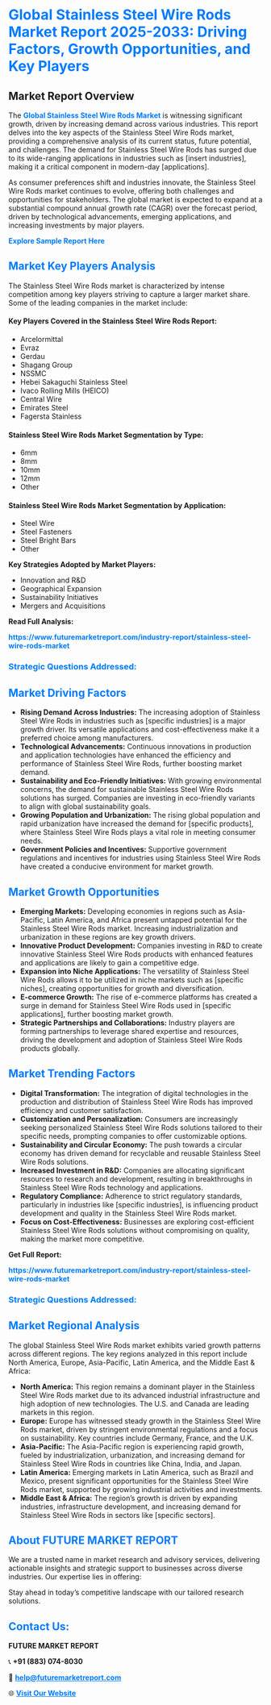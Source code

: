<h1 style="color: #007BFF;">Global Stainless Steel Wire Rods Market Report 2025-2033: Driving Factors, Growth Opportunities, and Key Players</h1>

<section id="overview">
<h2>Market Report Overview</h2>
<p>The <a href="https://www.futuremarketreport.com/industry-report/stainless-steel-wire-rods-market" style="color: #007BFF; text-decoration: none;"><strong>Global Stainless Steel Wire Rods Market</strong></a> is witnessing significant growth, driven by increasing demand across various industries. This report delves into the key aspects of the Stainless Steel Wire Rods market, providing a comprehensive analysis of its current status, future potential, and challenges. The demand for Stainless Steel Wire Rods has surged due to its wide-ranging applications in industries such as [insert industries], making it a critical component in modern-day [applications].</p>
<p>As consumer preferences shift and industries innovate, the Stainless Steel Wire Rods market continues to evolve, offering both challenges and opportunities for stakeholders. The global market is expected to expand at a substantial compound annual growth rate (CAGR) over the forecast period, driven by technological advancements, emerging applications, and increasing investments by major players.</p>
</section>

<section id="overview">
<p><a href="https://www.futuremarketreport.com/request-sample/reportId=92866" style="color: #007BFF; text-decoration: none;"><strong>Explore Sample Report Here</strong></a></p>
</section>

<section id="key-players">
<h2 style="color: #007BFF;">Market Key Players Analysis</h2>
<p>The Stainless Steel Wire Rods market is characterized by intense competition among key players striving to capture a larger market share. Some of the leading companies in the market include:</p>
<h4>Key Players Covered in the Stainless Steel Wire Rods Report:</h4>
<ul><li>Arcelormittal</li><li>Evraz</li><li>Gerdau</li><li>Shagang Group</li><li>NSSMC</li><li>Hebei Sakaguchi Stainless Steel</li><li>Ivaco Rolling Mills (HEICO)</li><li>Central Wire</li><li>Emirates Steel</li><li>Fagersta Stainless</li></ul>
<h4>Stainless Steel Wire Rods Market Segmentation by Type:</h4>
<ul><li>6mm</li><li>8mm</li><li>10mm</li><li>12mm</li><li>Other</li></ul>

<h4>Stainless Steel Wire Rods Market Segmentation by Application:</h4>
<ul><li>Steel Wire</li><li>Steel Fasteners</li><li>Steel Bright Bars</li><li>Other</li></ul>
<p><strong>Key Strategies Adopted by Market Players:</strong></p>
<ul>
<li>Innovation and R&D</li>
<li>Geographical Expansion</li>
<li>Sustainability Initiatives</li>
<li>Mergers and Acquisitions</li>
</ul>
</section>

<section>
<p><strong>Read Full Analysis: </strong></p><a href="https://www.futuremarketreport.com/industry-report/stainless-steel-wire-rods-market" style="color: #007BFF; text-decoration: none;"><strong>https://www.futuremarketreport.com/industry-report/stainless-steel-wire-rods-market</strong></a>
<h3 style="color: #007BFF;">Strategic Questions Addressed:</h3>
</section>

<section id="driving-factors">
<h2 style="color: #007BFF;">Market Driving Factors</h2>
<ul>
<li><strong>Rising Demand Across Industries:</strong> The increasing adoption of Stainless Steel Wire Rods in industries such as [specific industries] is a major growth driver. Its versatile applications and cost-effectiveness make it a preferred choice among manufacturers.</li>
<li><strong>Technological Advancements:</strong> Continuous innovations in production and application technologies have enhanced the efficiency and performance of Stainless Steel Wire Rods, further boosting market demand.</li>
<li><strong>Sustainability and Eco-Friendly Initiatives:</strong> With growing environmental concerns, the demand for sustainable Stainless Steel Wire Rods solutions has surged. Companies are investing in eco-friendly variants to align with global sustainability goals.</li>
<li><strong>Growing Population and Urbanization:</strong> The rising global population and rapid urbanization have increased the demand for [specific products], where Stainless Steel Wire Rods plays a vital role in meeting consumer needs.</li>
<li><strong>Government Policies and Incentives:</strong> Supportive government regulations and incentives for industries using Stainless Steel Wire Rods have created a conducive environment for market growth.</li>
</ul>
</section>

<section id="growth-opportunities">
<h2 style="color: #007BFF;">Market Growth Opportunities</h2>
<ul>
<li><strong>Emerging Markets:</strong> Developing economies in regions such as Asia-Pacific, Latin America, and Africa present untapped potential for the Stainless Steel Wire Rods market. Increasing industrialization and urbanization in these regions are key growth drivers.</li>
<li><strong>Innovative Product Development:</strong> Companies investing in R&D to create innovative Stainless Steel Wire Rods products with enhanced features and applications are likely to gain a competitive edge.</li>
<li><strong>Expansion into Niche Applications:</strong> The versatility of Stainless Steel Wire Rods allows it to be utilized in niche markets such as [specific niches], creating opportunities for growth and diversification.</li>
<li><strong>E-commerce Growth:</strong> The rise of e-commerce platforms has created a surge in demand for Stainless Steel Wire Rods used in [specific applications], further boosting market growth.</li>
<li><strong>Strategic Partnerships and Collaborations:</strong> Industry players are forming partnerships to leverage shared expertise and resources, driving the development and adoption of Stainless Steel Wire Rods products globally.</li>
</ul>
</section>

<section id="trending-factors">
<h2 style="color: #007BFF;">Market Trending Factors</h2>
<ul>
<li><strong>Digital Transformation:</strong> The integration of digital technologies in the production and distribution of Stainless Steel Wire Rods has improved efficiency and customer satisfaction.</li>
<li><strong>Customization and Personalization:</strong> Consumers are increasingly seeking personalized Stainless Steel Wire Rods solutions tailored to their specific needs, prompting companies to offer customizable options.</li>
<li><strong>Sustainability and Circular Economy:</strong> The push towards a circular economy has driven demand for recyclable and reusable Stainless Steel Wire Rods solutions.</li>
<li><strong>Increased Investment in R&D:</strong> Companies are allocating significant resources to research and development, resulting in breakthroughs in Stainless Steel Wire Rods technology and applications.</li>
<li><strong>Regulatory Compliance:</strong> Adherence to strict regulatory standards, particularly in industries like [specific industries], is influencing product development and quality in the Stainless Steel Wire Rods market.</li>
<li><strong>Focus on Cost-Effectiveness:</strong> Businesses are exploring cost-efficient Stainless Steel Wire Rods solutions without compromising on quality, making the market more competitive.</li>
</ul>
</section>

<section>
<p><strong>Get Full Report: </strong></p><a href="https://www.futuremarketreport.com/industry-report/stainless-steel-wire-rods-market" style="color: #007BFF; text-decoration: none;"><strong>https://www.futuremarketreport.com/industry-report/stainless-steel-wire-rods-market</strong></a>
<h3 style="color: #007BFF;">Strategic Questions Addressed:</h3>
</section>


<section id="regional-analysis">
<h2 style="color: #007BFF;">Market Regional Analysis</h2>
<p>The global Stainless Steel Wire Rods market exhibits varied growth patterns across different regions. The key regions analyzed in this report include North America, Europe, Asia-Pacific, Latin America, and the Middle East & Africa:</p>
<ul>
<li><strong>North America:</strong> This region remains a dominant player in the Stainless Steel Wire Rods market due to its advanced industrial infrastructure and high adoption of new technologies. The U.S. and Canada are leading markets in this region.</li>
<li><strong>Europe:</strong> Europe has witnessed steady growth in the Stainless Steel Wire Rods market, driven by stringent environmental regulations and a focus on sustainability. Key countries include Germany, France, and the U.K.</li>
<li><strong>Asia-Pacific:</strong> The Asia-Pacific region is experiencing rapid growth, fueled by industrialization, urbanization, and increasing demand for Stainless Steel Wire Rods in countries like China, India, and Japan.</li>
<li><strong>Latin America:</strong> Emerging markets in Latin America, such as Brazil and Mexico, present significant opportunities for the Stainless Steel Wire Rods market, supported by growing industrial activities and investments.</li>
<li><strong>Middle East & Africa:</strong> The region’s growth is driven by expanding industries, infrastructure development, and increasing demand for Stainless Steel Wire Rods in sectors like [specific sectors].</li>
</ul>
</section>

<footer>
<h2 style="color: #007BFF;">About FUTURE MARKET REPORT</h2>
<p>We are a trusted name in market research and advisory services, delivering actionable insights and strategic support to businesses across diverse industries. Our expertise lies in offering:</p>

<p>Stay ahead in today’s competitive landscape with our tailored research solutions.</p>

<h2 style="color: #007BFF;">Contact Us:</h2>
<p><strong>FUTURE MARKET REPORT</strong></p>
<p>📞 <strong>+91 (883) 074-8030</strong></p>
<p>📧 <strong><a href="mailto:help@futuremarketreport.com" style="color: #007BFF;">help@futuremarketreport.com</a></strong></p>
<p>🌐 <strong><a href="https://www.futuremarketreport.com/" style="color: #007BFF;">Visit Our Website</a></strong></p>
</footer>